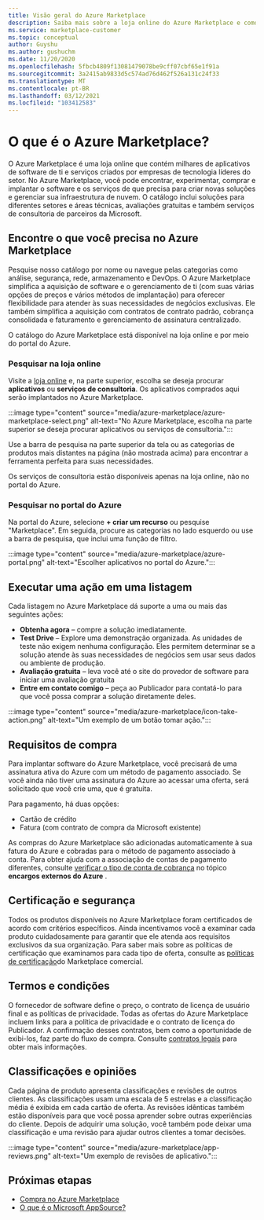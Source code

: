 ```yaml
---
title: Visão geral do Azure Marketplace
description: Saiba mais sobre a loja online do Azure Marketplace e como você pode encontrar e experimentar software e soluções.
ms.service: marketplace-customer
ms.topic: conceptual
author: Guyshu
ms.author: gushuchm
ms.date: 11/20/2020
ms.openlocfilehash: 5fbcb4809f13081479078be9cff07cbf65e1f91a
ms.sourcegitcommit: 3a2415ab9833d5c574ad76d462f526a131c24f33
ms.translationtype: MT
ms.contentlocale: pt-BR
ms.lasthandoff: 03/12/2021
ms.locfileid: "103412583"
---
```

# <a name="what-is-azure-marketplace"></a>O que é o Azure Marketplace?

O Azure Marketplace é uma loja online que contém milhares de aplicativos de software de ti e serviços criados por empresas de tecnologia líderes do setor. No Azure Marketplace, você pode encontrar, experimentar, comprar e implantar o software e os serviços de que precisa para criar novas soluções e gerenciar sua infraestrutura de nuvem. O catálogo inclui soluções para diferentes setores e áreas técnicas, avaliações gratuitas e também serviços de consultoria de parceiros da Microsoft.

## <a name="find-what-you-need-in-azure-marketplace"></a>Encontre o que você precisa no Azure Marketplace

Pesquise nosso catálogo por nome ou navegue pelas categorias como análise, segurança, rede, armazenamento e DevOps. O Azure Marketplace simplifica a aquisição de software e o gerenciamento de ti (com suas várias opções de preços e vários métodos de implantação) para oferecer flexibilidade para atender às suas necessidades de negócios exclusivas. Ele também simplifica a aquisição com contratos de contrato padrão, cobrança consolidada e faturamento e gerenciamento de assinatura centralizado.

O catálogo do Azure Marketplace está disponível na loja online e por meio do portal do Azure.  

### <a name="search-the-online-store"></a>Pesquisar na loja online

Visite a [loja online](https://azuremarketplace.microsoft.com/) e, na parte superior, escolha se deseja procurar **aplicativos** ou **serviços de consultoria**. Os aplicativos comprados aqui serão implantados no Azure Marketplace.

:::image type="content" source="media/azure-marketplace/azure-marketplace-select.png" alt-text="No Azure Marketplace, escolha na parte superior se deseja procurar aplicativos ou serviços de consultoria.":::

Use a barra de pesquisa na parte superior da tela ou as categorias de produtos mais distantes na página (não mostrada acima) para encontrar a ferramenta perfeita para suas necessidades.

Os serviços de consultoria estão disponíveis apenas na loja online, não no portal do Azure.

### <a name="search-in-the-azure-portal"></a>Pesquisar no portal do Azure

Na portal do Azure, selecione **+ criar um recurso** ou pesquise "Marketplace". Em seguida, procure as categorias no lado esquerdo ou use a barra de pesquisa, que inclui uma função de filtro.

:::image type="content" source="media/azure-marketplace/azure-portal.png" alt-text="Escolher aplicativos no portal do Azure.":::

## <a name="take-action-on-a-listing"></a>Executar uma ação em uma listagem

Cada listagem no Azure Marketplace dá suporte a uma ou mais das seguintes ações:

- **Obtenha agora** – compre a solução imediatamente.
- **Test Drive** – Explore uma demonstração organizada. As unidades de teste não exigem nenhuma configuração. Eles permitem determinar se a solução atende às suas necessidades de negócios sem usar seus dados ou ambiente de produção.
- **Avaliação gratuita** – leva você até o site do provedor de software para iniciar uma avaliação gratuita
- **Entre em contato comigo** – peça ao Publicador para contatá-lo para que você possa comprar a solução diretamente deles.

:::image type="content" source="media/azure-marketplace/icon-take-action.png" alt-text="Um exemplo de um botão tomar ação.":::

## <a name="purchasing-requirements"></a>Requisitos de compra

Para implantar software do Azure Marketplace, você precisará de uma assinatura ativa do Azure com um método de pagamento associado. Se você ainda não tiver uma assinatura do Azure ao acessar uma oferta, será solicitado que você crie uma, que é gratuita.

Para pagamento, há duas opções:  

- Cartão de crédito
- Fatura (com contrato de compra da Microsoft existente)

As compras do Azure Marketplace são adicionadas automaticamente à sua fatura do Azure e cobradas para o método de pagamento associado à conta. Para obter ajuda com a associação de contas de pagamento diferentes, consulte [verificar o tipo de conta de cobrança](/azure/cost-management-billing/understand/understand-azure-marketplace-charges#check-billing-account-type) no tópico **encargos externos do Azure** .

## <a name="certification-and-security"></a>Certificação e segurança

Todos os produtos disponíveis no Azure Marketplace foram certificados de acordo com critérios específicos. Ainda incentivamos você a examinar cada produto cuidadosamente para garantir que ele atenda aos requisitos exclusivos da sua organização. Para saber mais sobre as políticas de certificação que examinamos para cada tipo de oferta, consulte as [políticas de certificação](/legal/marketplace/certification-policies)do Marketplace comercial.

## <a name="terms-and-conditions"></a>Termos e condições

O fornecedor de software define o preço, o contrato de licença de usuário final e as políticas de privacidade. Todas as ofertas do Azure Marketplace incluem links para a política de privacidade e o contrato de licença do Publicador. A confirmação desses contratos, bem como a oportunidade de exibi-los, faz parte do fluxo de compra. Consulte [contratos legais](legal-contracts.md) para obter mais informações.

## <a name="ratings-and-reviews"></a>Classificações e opiniões

Cada página de produto apresenta classificações e revisões de outros clientes. As classificações usam uma escala de 5 estrelas e a classificação média é exibida em cada cartão de oferta. As revisões idênticas também estão disponíveis para que você possa aprender sobre outras experiências do cliente. Depois de adquirir uma solução, você também pode deixar uma classificação e uma revisão para ajudar outros clientes a tomar decisões.

:::image type="content" source="media/azure-marketplace/app-reviews.png" alt-text="Um exemplo de revisões de aplicativo.":::

## <a name="next-steps"></a>Próximas etapas

- [Compra no Azure Marketplace](azure-purchasing-invoicing.md)
- [O que é o Microsoft AppSource?](appsource-overview.md)